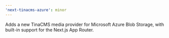 ```yaml
---
'next-tinacms-azure': minor
---
```


Adds a new TinaCMS media provider for Microsoft Azure Blob Storage, with built-in support for the Next.js App Router.
